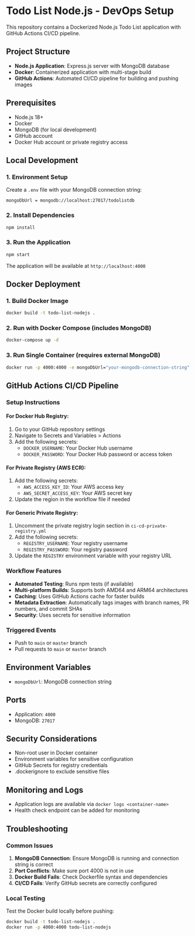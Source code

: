 # Todo List Node.js - DevOps Setup

This repository contains a Dockerized Node.js Todo List application with GitHub Actions CI/CD pipeline.

## Project Structure
- **Node.js Application**: Express.js server with MongoDB database
- **Docker**: Containerized application with multi-stage build
- **GitHub Actions**: Automated CI/CD pipeline for building and pushing images

## Prerequisites
- Node.js 18+
- Docker
- MongoDB (for local development)
- GitHub account
- Docker Hub account or private registry access

## Local Development

### 1. Environment Setup
Create a `.env` file with your MongoDB connection string:
```
mongoDbUrl = mongodb://localhost:27017/todolistdb
```

### 2. Install Dependencies
```bash
npm install
```

### 3. Run the Application
```bash
npm start
```
The application will be available at `http://localhost:4000`

## Docker Deployment

### 1. Build Docker Image
```bash
docker build -t todo-list-nodejs .
```

### 2. Run with Docker Compose (includes MongoDB)
```bash
docker-compose up -d
```

### 3. Run Single Container (requires external MongoDB)
```bash
docker run -p 4000:4000 -e mongoDbUrl="your-mongodb-connection-string" todo-list-nodejs
```

## GitHub Actions CI/CD Pipeline

### Setup Instructions

#### For Docker Hub Registry:
1. Go to your GitHub repository settings
2. Navigate to Secrets and Variables > Actions
3. Add the following secrets:
   - `DOCKER_USERNAME`: Your Docker Hub username
   - `DOCKER_PASSWORD`: Your Docker Hub password or access token

#### For Private Registry (AWS ECR):
1. Add the following secrets:
   - `AWS_ACCESS_KEY_ID`: Your AWS access key
   - `AWS_SECRET_ACCESS_KEY`: Your AWS secret key
2. Update the region in the workflow file if needed

#### For Generic Private Registry:
1. Uncomment the private registry login section in `ci-cd-private-registry.yml`
2. Add the following secrets:
   - `REGISTRY_USERNAME`: Your registry username
   - `REGISTRY_PASSWORD`: Your registry password
3. Update the `REGISTRY` environment variable with your registry URL

### Workflow Features
- **Automated Testing**: Runs npm tests (if available)
- **Multi-platform Builds**: Supports both AMD64 and ARM64 architectures
- **Caching**: Uses GitHub Actions cache for faster builds
- **Metadata Extraction**: Automatically tags images with branch names, PR numbers, and commit SHAs
- **Security**: Uses secrets for sensitive information

### Triggered Events
- Push to `main` or `master` branch
- Pull requests to `main` or `master` branch

## Environment Variables
- `mongoDbUrl`: MongoDB connection string

## Ports
- Application: `4000`
- MongoDB: `27017`

## Security Considerations
- Non-root user in Docker container
- Environment variables for sensitive configuration
- GitHub Secrets for registry credentials
- .dockerignore to exclude sensitive files

## Monitoring and Logs
- Application logs are available via `docker logs <container-name>`
- Health check endpoint can be added for monitoring

## Troubleshooting

### Common Issues
1. **MongoDB Connection**: Ensure MongoDB is running and connection string is correct
2. **Port Conflicts**: Make sure port 4000 is not in use
3. **Docker Build Fails**: Check Dockerfile syntax and dependencies
4. **CI/CD Fails**: Verify GitHub secrets are correctly configured

### Local Testing
Test the Docker build locally before pushing:
```bash
docker build -t todo-list-nodejs .
docker run -p 4000:4000 todo-list-nodejs
```
